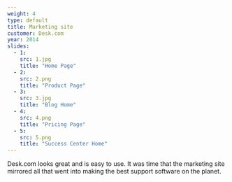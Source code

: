```yaml
---
weight: 4
type: default
title: Marketing site
customer: Desk.com
year: 2014
slides:
  - 1:
    src: 1.jpg
    title: "Home Page"
  - 2:
    src: 2.png
    title: "Product Page"
  - 3:
    src: 3.jpg
    title: "Blog Home"
  - 4:
    src: 4.png
    title: "Pricing Page"
  - 5:
    src: 5.png
    title: "Success Center Home"
---
```

Desk.com looks great and is easy to use. It was time that the marketing site mirrored all that went into making the best support software on the planet.
